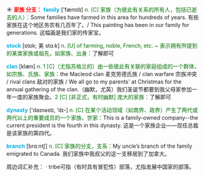 ☀ <font color="red">**家族 分支：**</font>
<font color="sky blue">**family**</font> ['fæmɪlɪ] 
<font color="rgb(227, 108, 9)">n. [C] 家族（为彼此有关系的所有人，包括已逝去的人）：</font>Some families have farmed in this area for hundreds of years. 有些家族在这个地区务农有几百年了。/ This painting has been in our family for generations. 这幅画是我们家的传家宝。
           
<font color="sky blue">**stock**</font> [stɒk; 美 stɑ:k]
<font color="rgb(227, 108, 9)">n. [U] of farming, noble, French, etc. ~ 表示拥有所提到的某类家族或祖先，如家族、出身：</font>了解即可           

<font color="sky blue">**clan**</font> [klæn]
<font color="rgb(227, 108, 9)">n. 1 [C]（尤指苏格兰的）由一些彼此有关联的家庭组成的一个群体，如宗族、氏族、家族：</font>the Macleod clan 麦克劳德氏族 / clan warfare 宗族冲突 / rival clans 敌对的家族 / We all go to my parents' at Christmas for the annual gathering of the clan.（幽默，尤英）我们圣诞节都要到我父母家参加一年一度的家族聚会。<font color="rgb(227, 108, 9)">2 [C] [非正式，有时幽默] 庞大的家族：</font>了解即可

<font color="sky blue">**dynasty**</font> ['daɪnəstɪ, 'dɪ-] 
<font color="rgb(227, 108, 9)">n. [C] 在某个活动领域（如商界、政界）产生了两代或两代以上的重要成员的一个家族、世家：</font>This is a family-owned company--the current president is the fourth in this dynasty. 这是一个家族企业——现任总裁是该家族的第四代。

<font color="sky blue">**branch**</font> [brɑːntʃ] 
<font color="rgb(227, 108, 9)">n. [C] 家族的分支，支系：</font>My uncle’s branch of the family emigrated to Canada. 我们家族中我叔父的这一支移居到了加拿大。

周边词汇补充：
· tribe可指（有时具有冒犯性）部落，尤指发展中国家的部落。


